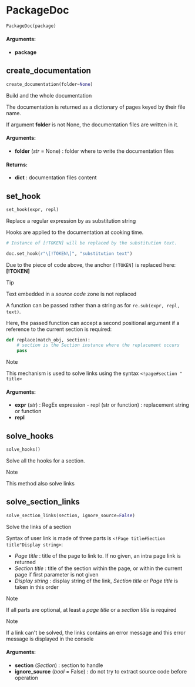 # PackageDoc

``` python
PackageDoc(package)
```



#### Arguments:
- **package**

## create_documentation

``` python
create_documentation(folder=None)
```

Build and the whole documentation

The documentation is returned as a dictionary of pages keyed
by their file name.

If argument **folder** is not None, the documentation files are written
in it.

#### Arguments:
- **folder** (_str_ = None) : folder where to write the documentation files



#### Returns:
- **dict** : documentation files content

## set_hook

``` python
set_hook(expr, repl)
```

Replace a regular expression by as substitution string

Hooks are applied to the documentation at cooking time.

``` python
# Instance of [!TOKEN] will be replaced by the substitution text.

doc.set_hook(r"\[!TOKEN\]", "substitution text")
```

Due to the piece of code above, the anchor `[!TOKEN]` is replaced here: **[!TOKEN]**

> [!tIP]
> Text embedded in a _source code_ zone is not replaced

A function can be passed rather than a string as for `re.sub(expr, repl, text)`.

Here, the passed function can accept a second positional argument if a reference
to the current section is required:

``` python
def replace(match_obj, section):
    # section is the Section instance where the replacement occurs
    pass
```

> [!NOTE]
> This mechanism is used to solve links using the syntax `<!page#section " title>`

#### Arguments:
- **expr** (_str_) : RegEx expression - repl (str or function) : replacement string or function
- **repl**

## solve_hooks

``` python
solve_hooks()
```

Solve all the hooks for a section.

> [!NOTE]
> This method also solve links

## solve_section_links

``` python
solve_section_links(section, ignore_source=False)
```

Solve the links of a section

Syntax of user link is made of three parts is
`<!Page title#Section title"Display string>`:
- _Page title_ : title of the page to link to. If no given,
  an intra page link is returned
- _Section title_ : title of the section within the page, or
  within the current page if first parameter is not given
- _Display string_ : display string of the link, _Section title_ or
  _Page title_ is taken in this order
 
> [!NOTE]
> If all parts are optional, at least a _page title_ or a _section title_ is required

> [!NOTE]
> If a link can't be solved, the links contains an error message and this error
  message is displayed in the console

#### Arguments:
- **section** (_Section_) : section to handle
- **ignore_source** (_bool_ = False) : do not try to extract source code before operation